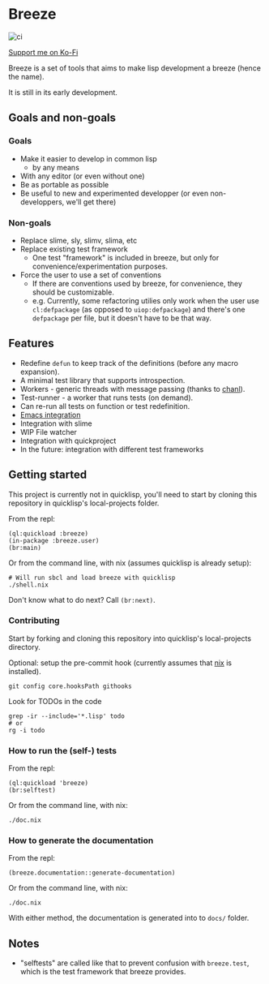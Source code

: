 # <a name="readme">Breeze</a>

![ci](https://github.com/fstamour/breeze/actions/workflows/ci.yml/badge.svg)

<a href="https://ko-fi.com/F2F21YR7I">Support me on Ko-Fi</a>

Breeze is a set of tools that aims to make lisp development a breeze (hence the name).

It is still in its early development.

## Goals and non-goals

### Goals

- Make it easier to develop in common lisp
  - by any means
- With any editor (or even without one)
- Be as portable as possible
- Be useful to new and experimented developper (or even
  non-developpers, we'll get there)

### Non-goals

- Replace slime, sly, slimv, slima, etc
- Replace existing test framework
  - One test "framework" is included in breeze, but only for convenience/experimentation purposes.
- Force the user to use a set of conventions
  - If there are conventions used by breeze, for convenience, they should be customizable.
  - e.g. Currently, some refactoring utilies only work when the user
    use `cl:defpackage` (as opposed to `uiop:defpackage`) and there's
    one `defpackage` per file, but it doesn't have to be that way.

## Features

* Redefine `defun` to keep track of the definitions (before any macro expansion).
* A minimal test library that supports introspection.
* Workers - generic threads with message passing (thanks to [chanl](https://github.com/zkat/chanl)).
* Test-runner - a worker that runs tests (on demand).
* Can re-run all tests on function or test redefinition.
* [Emacs integration](#emacs)
* Integration with slime
* WIP File watcher
* Integration with quickproject
* In the future: integration with different test frameworks

## Getting started

This project is currently not in quicklisp, you'll need to start by
cloning this repository in quicklisp's local-projects folder.

From the repl:

	(ql:quickload :breeze)
	(in-package :breeze.user)
	(br:main)

Or from the command line, with nix (assumes quicklisp is already setup):

	# Will run sbcl and load breeze with quicklisp
	./shell.nix

Don't know what to do next? Call `(br:next)`.

### Contributing

Start by forking and cloning this repository into quicklisp's
local-projects directory.

Optional: setup the pre-commit hook (currently assumes that
[nix](https://nixos.org/) is installed).

	git config core.hooksPath githooks

Look for TODOs in the code

	grep -ir --include='*.lisp' todo
	# or
	rg -i todo

### How to run the (self-) tests

From the repl:

	(ql:quickload 'breeze)
	(br:selftest)

Or from the command line, with nix:

	./doc.nix

### How to generate the documentation

From the repl:

	(breeze.documentation::generate-documentation)

Or from the command line, with nix:

	./doc.nix

With either method, the documentation is generated into to `docs/`
folder.

## Notes

- "selftests" are called like that to prevent confusion with
  `breeze.test`, which is the test framework that breeze provides.
